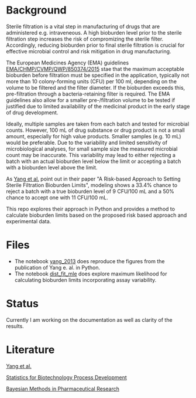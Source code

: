 # Background

Sterile filtration is a vital step in manufacturing of drugs that are administered e.g. intraveneous. A high bioburden level prior to the sterile filtration step increases the risk of compromizing the sterile filter. Accordingly, reducing bioburden prior to final sterile filtration is crucial for effective microbial control and risk mitigation in drug manufacturing.

The European Medicines Agency (EMA) guidelines [EMA/CHMP/CVMP/QWP/850374/2015](https://www.ema.europa.eu/en/documents/scientific-guideline/guideline-sterilisation-medicinal-product-active-substance-excipient-primary-container_en.pdf) stae that the maximum acceptable bioburden before filtration must be specified in the application, typically not more than 10 colony-forming units (CFU) per 100 ml, depending on the volume to be filtered and the filter diameter. 
If the bioburden exceeds this, pre-filtration through a bacteria-retaining filter is required. The EMA guidelines also allow for a smaller pre-/filtration volume to be tested if justified due to limited availability of the medicinal product in the early stage of drug development.

Ideally, multiple samples are taken from each batch and tested for microbial counts. However, 100 mL of drug substance or drug product is not a small amount, especially for high value products. Smaller samples (e.g. 10 mL) would be preferable. Due to the variability and limited sensitivity of microbiological analyses, for small sample size the measured microbial count may be inaccurate. This variability may lead to either rejecting a batch with an actual bioburden level below the limit or accepting a batch with a bioburden level above the limit. 

As [Yang et al.](https://journal.pda.org/content/67/6/601) point out in their paper "A Risk-based Approach to Setting Sterile Filtration Bioburden Limits", modeling shows a 33.4% chance to reject a batch with a true bioburden level of 9 CFU/100 mL and a 50% chance to accept one with 11 CFU/100 mL. 

This repo explores their approach in Python and provides a method to calculate bioburden limits based on the proposed risk based approach and experimental data.

# Files

- The notebook [yang_2013](yang_2013.ipynb) does reproduce the figures from the publication of Yang e. al. in Python.
- The notebook [dist_fit_mle](dist_fit_mle.ipynb) does explore maximum likelihood for calculating bioburden limits incorporating assay variability.

# Status

Currently I am working on the documentation as well as clarity of the results.

# Literature

[Yang et al.](https://journal.pda.org/content/67/6/601)

[Statistics for Biotechnology Process Development](https://www.taylorfrancis.com/books/edit/10.1201/9781315120034/statistics-biotechnology-process-development-todd-coffey-harry-yang)

[Bayesian Methods in Pharmaceutical Research](https://www.taylorfrancis.com/books/edit/10.1201/9781315180212/bayesian-methods-pharmaceutical-research-emmanuel-lesaffre-gianluca-baio-bruno-boulanger)
